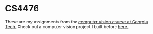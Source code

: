 # CS4476
These are my assignments from the [computer vision course at Georgia Tech.](https://sites.google.com/view/cs4476-6476-sp2020) Check out a computer vision project I built before [here.](https://github.com/sreycodes/CVTetris)
